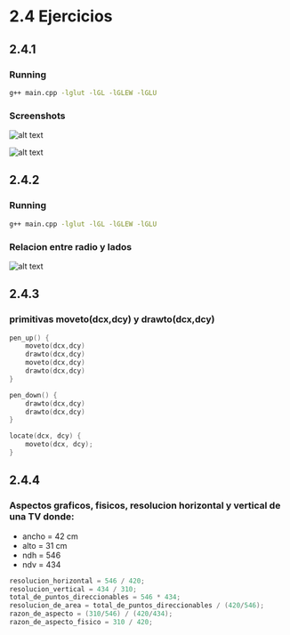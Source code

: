 # 2.4 Ejercicios

## 2.4.1

### Running

```bash
g++ main.cpp -lglut -lGL -lGLEW -lGLU
```

### Screenshots

![alt text](https://github.com/uddua/computer-graphics/blob/master/book_exercises/section_2.4/2.4.1_img_1.png)

![alt text](https://github.com/uddua/computer-graphics/blob/master/book_exercises/section_2.4/2.4.1_img_2.png)

## 2.4.2

### Running

```bash
g++ main.cpp -lglut -lGL -lGLEW -lGLU
```

### Relacion entre radio y lados

![alt text](https://github.com/uddua/computer-graphics/blob/master/book_exercises/section_2.4/gif/myimage.gif)


## 2.4.3

### primitivas moveto(dcx,dcy) y drawto(dcx,dcy)

```c
pen_up() {
	moveto(dcx,dcy)
	drawto(dcx,dcy)
	moveto(dcx,dcy)
	drawto(dcx,dcy)
}

pen_down() {
	drawto(dcx,dcy)
	drawto(dcx,dcy)
}

locate(dcx, dcy) {
	moveto(dcx, dcy);
}
```

## 2.4.4

### Aspectos graficos, fisicos, resolucion horizontal y vertical de una TV donde:

* ancho = 42 cm
* alto = 31 cm
* ndh = 546
* ndv = 434

```c
resolucion_horizontal = 546 / 420;
resolucion_vertical = 434 / 310;
total_de_puntos_direccionables = 546 * 434;
resolucion_de_area = total_de_puntos_direccionables / (420/546);
razon_de_aspecto = (310/546) / (420/434);
razon_de_aspecto_fisico = 310 / 420;
```



